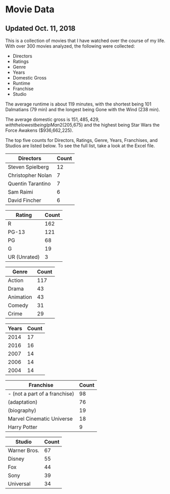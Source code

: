 # Movie Data

## Updated Oct. 11, 2018 ##


This is a collection of movies that I have watched over the course of my life. With over 300 movies analyzed, the following were collected:

- Directors
- Ratings
- Genre
- Years
- Domestic Gross
- Runtime
- Franchise
- Studio

The average runtime is about 119 minutes, with the shortest being 101 Dalmatians (79 min) and the longest being Gone with the Wind (238 min).

The average domestic gross is $151,485,429, with the lowest being Ip Man 2 ($205,675) and the highest being Star Wars the Force Awakens ($936,662,225).

The top five counts for Directors, Ratings, Genre, Years, Franchises, and Studios are listed below. To see the full list, take a look at the Excel file.

| Directors  | Count |
| ------------- | ------------- |
| Steven Spielberg  | 12  |
| Christopher Nolan | 7  |
| Quentin Tarantino  | 7  | 
| Sam Raimi  | 6  |
| David Fincher  | 6  |

| Rating  | Count |
| ------------- | ------------- |
| R  | 162  |
| PG-13 | 121  |
| PG  | 68  |
| G  | 19  |
| UR (Unrated)  | 3  |

| Genre  | Count |
| ------------- | ------------- |
| Action  | 117  |
| Drama  | 43  |
| Animation | 43  |
| Comedy | 31  |
| Crime  | 29  |

| Years  | Count |
| ------------- | ------------- |
| 2014  | 17  |
| 2016 | 16  |
| 2007  | 14  |
| 2006  | 14  |
| 2004  | 14  |

| Franchise  | Count |
| ------------- | ------------- |
| - (not a part of a franchise)  | 98  |
| (adaptation) | 76  |
| (biography)  | 19 |
| Marvel Cinematic Universe  | 18  |
| Harry Potter  | 9  |

| Studio  | Count |
| ------------- | ------------- |
| Warner Bros.  | 67  |
| Disney | 55  |
| Fox  | 44  |
| Sony  | 39  |
| Universal  | 34  |